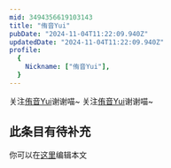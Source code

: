 ```yaml
---
mid: 3494356619103143
title: "侑音Yui"
pubDate: "2024-11-04T11:22:09.940Z"
updatedDate: "2024-11-04T11:22:09.940Z"
profile:
  {
    Nickname: ["侑音Yui"],
  }
---
```


关注[侑音Yui](https://space.bilibili.com/3494356619103143)谢谢喵~ 关注[侑音Yui](https://space.bilibili.com/3494356619103143)谢谢喵~

## 此条目有待补充
你可以在[这里](https://github.com/Yuhanawa/VTuber.ICU-Content/edit/master/v/侑音Yui/index.md)编辑本文
